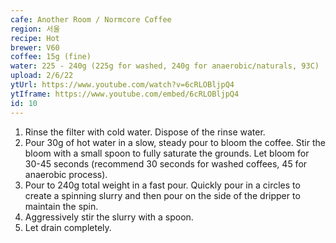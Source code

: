 ```yaml
---
cafe: Another Room / Normcore Coffee
region: 서울
recipe: Hot
brewer: V60 
coffee: 15g (fine)
water: 225 - 240g (225g for washed, 240g for anaerobic/naturals, 93C)
upload: 2/6/22
ytUrl: https://www.youtube.com/watch?v=6cRLOBljpQ4
ytIframe: https://www.youtube.com/embed/6cRLOBljpQ4
id: 10
---
```


1. Rinse the filter with cold water. Dispose of the rinse water.
2. Pour 30g of hot water in a slow, steady pour to bloom the coffee. Stir the bloom with a small spoon to fully saturate the grounds. Let bloom for 30-45 seconds (recommend 30 seconds for washed coffees, 45 for anaerobic process).
3. Pour to 240g total weight in a fast pour. Quickly pour in a circles to create a spinning slurry and then pour on the side of the dripper to maintain the spin.
4. Aggressively stir the slurry with a spoon.
5. Let drain completely.